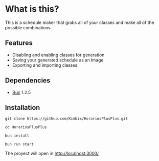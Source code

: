 # What is this?

This is a schedule maker that grabs all of your classes and make all of the possible combinations

## Features
- Disabling and enabling classes for generation
- Saving your generated schedule as an Image
- Exporting and importing classes


## Dependencies
- [Bun](https://bun.sh/) 1.2.5


## Installation

```git clone https://github.com/Kimbix/HorariosPlusPlus.git```

```cd HorariosPlusPlus```

```bun install```

```bun run start```

The proyect will open in [http://localhost:3000/](http://localhost:3000/)
